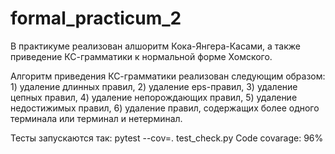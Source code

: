 # formal_practicum_2
В практикуме реализован алшоритм Кока-Янгера-Касами, а также приведение КС-грамматики к нормальной форме Хомского.

Алгоритм приведения КС-грамматики реализован следующим образом:
	1) удаление длинных правил,
	2) удаление eps-правил,
	3) удаление цепных правил,
	4) удаление непорождающих правил,
	5) удаление недостижимых правил,
	6) удаление правил, содержащих более одного терминала или терминал и нетерминал.

Тесты запускаются так: pytest --cov=. test_check.py
Code covarage: 96%